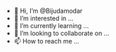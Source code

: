 - 👋 Hi, I’m @Bijudamodar
- 👀 I’m interested in ...
- 🌱 I’m currently learning ...
- 💞️ I’m looking to collaborate on ...
- 📫 How to reach me ...

<!---
Bijudamodar/Bijudamodar is a ✨ special ✨ repository because its `README.md` (this file) appears on your GitHub profile.
You can click the Preview link to take a look at your changes.
--->

